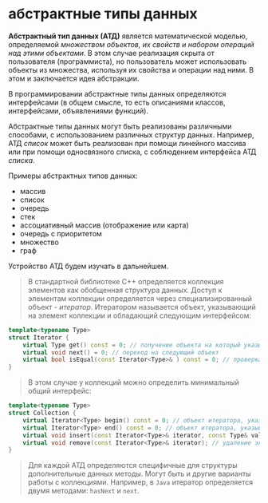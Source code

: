 # абстрактные типы данных

__Абстрактный тип данных (АТД)__ является математической моделью, определяемой _множеством объектов, их свойств и набором операций над этими объектами_. В этом случае реализация скрыта от пользователя (программиста), но пользователь может использовать объекты из множества, используя их свойства и операции над ними. В этом и заключается идея абстракции.

В программировании абстрактные типы данных определяются интерфейсами (в общем смысле, то есть описаниями классов, интерфейсами, объявлениями функций).

Абстрактные типы данных могут быть реализованы различными способами, с использованием различных структур данных. Например, АТД _список_ может быть реализован при помощи линейного массива или при помощи односвязного списка, с соблюдением интерфейса АТД _списка_.

Примеры абстрактных типов данных:

 * массив
 * список
 * очередь
 * стек
 * ассоциативный массив (отображение или карта)
 * очередь с приоритетом
 * множество
 * граф

Устройство АТД будем изучать в дальнейшем.


> В стандартной библиотеке С++ определяется коллекция элементов как обобщенная структура данных. Доступ к элементам коллекции определяется через специализированный объект - _итератор_. Итератором называется объект, указывающий на элемент коллекции и обладающий следующим интерфейсом:

```cpp
template<typename Type>
struct Iterator {
    virtual Type get() const = 0; // получение объекта на который указывает итератор
    virtual void next() = 0; // переход на следующий объект
    virtual bool isEqual(const Iterator<Type>& ) const = 0; // проверка если 2 итератора показывают на один и тот же объект
}
```

> В этом случае у коллекций можно определить минимальный общий интерфейс:

```cpp
template<typename Type>
struct Collection {
    virtual Iterator<Type> begin() const = 0; // объект итератора, указывающий на первый элемент коллекции
    virtual Iterator<Type> end() const = 0; // объект итератора, указывающий на последний элемент коллекции
    virtual void insert(const Iterator<Type>& iterator, const Type& value); // вставка нового элемента после итератора iterator
    virtual void remove(const Iterator<Type>& iterator); // удаление элемента на который указывает итератор iterator
}
```

> Для каждой АТД определяются специфичные для структуры дополнительные данных методы.
> Могут быть и другие варианты работы с коллекциями. Например, в `Java` итератор определяется двумя методами: `hasNext` и `next`.
